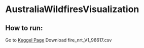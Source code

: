 # AustraliaWildfiresVisualization

## How to run:
Go to [Keggel Page](https://www.kaggle.com/carlosparadis/fires-from-space-australia-and-new-zeland#fire_nrt_V1_96617.csv)
Download fire_nrt_V1_96617.csv
